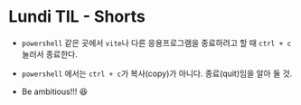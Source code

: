 # Lundi TIL - Shorts 

* ```powershell``` 같은 곳에서 ```vite```나 다른 응용프로그램을 종료하려고 할 때 ```ctrl + c```  눌러서 종료한다. 

+ ```powershell``` 에서는  ```ctrl + c```가 복사(copy)가 아니다. 종료(quit)임을 알아 둘 것. 

* Be ambitious!!! :satisfied:
